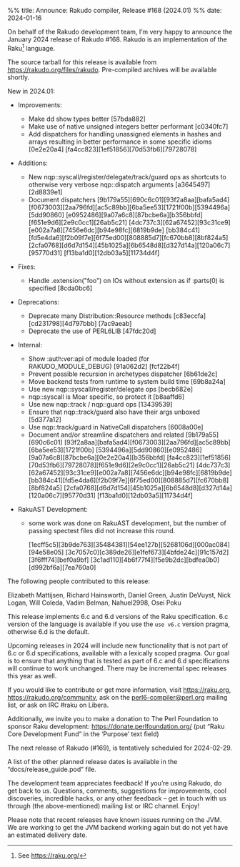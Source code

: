 %% title: Announce: Rakudo compiler, Release #168 (2024.01)
%% date: 2024-01-16

On behalf of the Rakudo development team, I’m very happy to announce the
January 2024 release of Rakudo #168. Rakudo is an implementation of
the Raku[^1] language.

The source tarball for this release is available from
<https://rakudo.org/files/rakudo>.
Pre-compiled archives will be available shortly.

New in 2024.01:

+ Improvements:
    + Make dd show types better [57bda882]
    + Make use of native unsigned integers better performant [c0340fc7]
    + Add dispatchers for handling unassigned elements in hashes and arrays
      resulting in better performance in some specific idioms [0e2e20a4]
      [fa4cc823][1ef51856][70d53fb6][79728078]

+ Additions:
    + New nqp::syscall/register/delegate/track/guard ops as shortcuts
      to otherwise very verbose nqp::dispatch arguments [a3645497][2d8839e1]
    + Document dispatchers [9b179a55][690c6c01][93f2a8aa][bafa5ad4]
      [f0673003][2aa796fd][ac5c89bb][6ba5ee53][1721f00b][5394496a][5dd90860]
      [e0952486][9a07a6c8][87bcbe6a][b356bbfd][f651e9d6][2e9c0cc1][26ab5c21]
      [4dc737c3][62a67452][93c31ce9][e002a7a8][7456e6dc][b94e98fc][6819b9de]
      [bb384c41][fd5e4da6][f2b09f7e][6f75ed00][808885d7][fc670bb8][8bf824a5]
      [2cfa0768][d6d7d154][45b1025a][6b6548d8][d327d14a][120a06c7][95770d31]
      [f13ba1d0][12db03a5][11734d4f]

+ Fixes:
    + Handle .extension("foo") on IOs without extension as if :parts(0) is
      specified [8cda0bc6]

+ Deprecations:
    + Deprecate many Distribution::Resource methods [c83eccfa][cd231798][4d797bbb]
      [7ac9aeab]
    + Deprecate the use of PERL6LIB [47fdc20d]

+ Internal:
    + Show :auth:ver:api of module loaded (for RAKUDO_MODULE_DEBUG) [91a062d2]
      [fcf22b4f]
    + Prevent possible recursion in archetypes dispatcher [6b61de2c]
    + Move backend tests from runtime to system build time [69b8a24a]
    + Use new nqp::syscall/register/delegate ops [becb682e]
    + nqp::syscall is Moar specific, so protect it [b8aaffd6]
    + Use new nqp::track / nqp::guard ops [13439539]
    + Ensure that nqp::track/guard also have their args unboxed [5d377a12]
    + Use nqp::track/guard in NativeCall dispatchers [6008a00e]
    + Document and/or streamline dispatchers and related [9b179a55][690c6c01]
      [93f2a8aa][bafa5ad4][f0673003][2aa796fd][ac5c89bb][6ba5ee53][1721f00b]
      [5394496a][5dd90860][e0952486][9a07a6c8][87bcbe6a][0e2e20a4][b356bbfd]
      [fa4cc823][1ef51856][70d53fb6][79728078][f651e9d6][2e9c0cc1][26ab5c21]
      [4dc737c3][62a67452][93c31ce9][e002a7a8][7456e6dc][b94e98fc][6819b9de]
      [bb384c41][fd5e4da6][f2b09f7e][6f75ed00][808885d7][fc670bb8][8bf824a5]
      [2cfa0768][d6d7d154][45b1025a][6b6548d8][d327d14a][120a06c7][95770d31]
      [f13ba1d0][12db03a5][11734d4f]

+ RakuAST Development:
    + some work was done on RakuAST development, but the number of passing
      spectest files did not increase this round.

      [1ecff5c5][3b9de763][35484381][54ee127b][5268106d][000ac084][94e58e05]
      [3c7057c0][c389de26][e1fef673][4bfde24c][91c157d2][3f6fff74][bef0a9bf]
      [3c1ad110][4b6f77f4][f5e9b2dc][bdfea0b0][d992bf6a][7ea760a0]

The following people contributed to this release:

Elizabeth Mattijsen, Richard Hainsworth, Daniel Green, Justin DeVuyst,
Nick Logan, Will Coleda, Vadim Belman, Nahuel2998, Osei Poku

This release implements 6.c and 6.d versions of the Raku specification.
6.c version of the language is available if you use the `use v6.c`
version pragma, otherwise 6.d is the default.

Upcoming releases in 2024 will include new functionality that is not
part of 6.c or 6.d specifications, available with a lexically scoped
pragma. Our goal is to ensure that anything that is tested as part of
6.c and 6.d specifications will continue to work unchanged. There may
be incremental spec releases this year as well.

If you would like to contribute or get more information, visit
<https://raku.org>, <https://rakudo.org/community>, ask on the
<perl6-compiler@perl.org> mailing list, or ask on IRC #raku on Libera.

Additionally, we invite you to make a donation to The Perl Foundation
to sponsor Raku development: <https://donate.perlfoundation.org/>
(put “Raku Core Development Fund” in the ‘Purpose’ text field)

The next release of Rakudo (#169), is tentatively scheduled for 2024-02-29.

A list of the other planned release dates is available in the
“docs/release_guide.pod” file.

The development team appreciates feedback! If you’re using Rakudo, do
get back to us. Questions, comments, suggestions for improvements, cool
discoveries, incredible hacks, or any other feedback – get in touch with
us through (the above-mentioned) mailing list or IRC channel. Enjoy!

Please note that recent releases have known issues running on the JVM.
We are working to get the JVM backend working again but do not yet have
an estimated delivery date.

[^1]: See <https://raku.org/>
